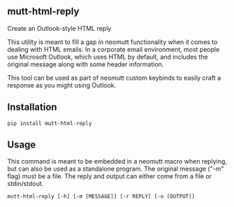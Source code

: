 ## mutt-html-reply

Create an Outlook-style HTML reply

This utility is meant to fill a gap in neomutt functionality when it comes to dealing with HTML emails. In a corporate email environment, most people use Microsoft Outlook, which uses HTML by default, and includes the original message along with some header information.

This tool can be used as part of neomutt custom keybinds to easily craft a response as you might using Outlook.

## Installation

```
pip install mutt-html-reply
```

## Usage

This command is meant to be embedded in a neomutt macro when replying, but can also be used as a standalone program. The original message ("-m" flag) must be a file. The reply and output can either come from a file or stdin/stdout.

```
mutt-html-reply [-h] [-m [MESSAGE]] [-r REPLY] [-o [OUTPUT]]
```
